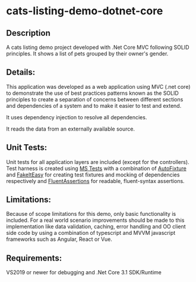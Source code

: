 # cats-listing-demo-dotnet-core

## Description
A cats listing demo project developed with .Net Core MVC following SOLID principles.
It shows a list of pets grouped by their owner's gender.

## Details:
This application was developed as a web application using MVC (.net core) to demonstrate the use of best practices patterns known as the SOLID principles to create a separation of concerns between different sections and dependencies of a system and to make it easier to test and extend.

It uses dependency injection to resolve all dependencies.

It reads the data from an externally available source.

## Unit Tests:
Unit tests for all application layers are included (except for the controllers). Test harness is created using [MS Tests](https://en.wikipedia.org/wiki/Visual_Studio_Unit_Testing_Framework) with a combination of [AutoFixture](https://github.com/AutoFixture/AutoFixture) and [FakeItEasy](https://github.com/FakeItEasy/FakeItEasy) for creating test fixtures and mocking of dependencies respectively and [FluentAssertions](https://github.com/fluentassertions/fluentassertions) for readable, fluent-syntax assertions.

## Limitations:
Because of scope limitations for this demo, only basic functionality is included. For a real world scenario improvements should be made to this implementation like data validation, caching, error handling and OO client side code by using a combination of typescript and MVVM javascript frameworks such as Angular, React or Vue.

## Requirements:
VS2019 or newer for debugging and .Net Core 3.1 SDK/Runtime
